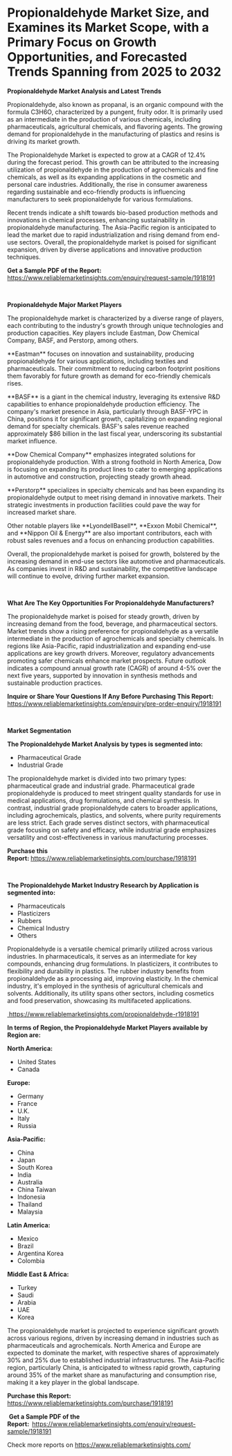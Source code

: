 <p><h1>Propionaldehyde Market Size, and Examines its Market Scope, with a Primary Focus on Growth Opportunities, and Forecasted Trends Spanning from 2025 to 2032</h1></p><p><strong>Propionaldehyde Market Analysis and Latest Trends</strong></p>
<p><p>Propionaldehyde, also known as propanal, is an organic compound with the formula C3H6O, characterized by a pungent, fruity odor. It is primarily used as an intermediate in the production of various chemicals, including pharmaceuticals, agricultural chemicals, and flavoring agents. The growing demand for propionaldehyde in the manufacturing of plastics and resins is driving its market growth.</p><p>The Propionaldehyde Market is expected to grow at a CAGR of 12.4% during the forecast period. This growth can be attributed to the increasing utilization of propionaldehyde in the production of agrochemicals and fine chemicals, as well as its expanding applications in the cosmetic and personal care industries. Additionally, the rise in consumer awareness regarding sustainable and eco-friendly products is influencing manufacturers to seek propionaldehyde for various formulations.</p><p>Recent trends indicate a shift towards bio-based production methods and innovations in chemical processes, enhancing sustainability in propionaldehyde manufacturing. The Asia-Pacific region is anticipated to lead the market due to rapid industrialization and rising demand from end-use sectors. Overall, the propionaldehyde market is poised for significant expansion, driven by diverse applications and innovative production techniques.</p></p>
<p><strong>Get a Sample PDF of the Report:&nbsp;</strong> <a href="https://www.reliablemarketinsights.com/enquiry/request-sample/1918191?utm_campaign=3124&utm_medium=2&utm_source=Github&utm_content=ia&utm_term=01042025&utm_id=propionaldehyde">https://www.reliablemarketinsights.com/enquiry/request-sample/1918191</a></p>
<p>&nbsp;</p>
<p><strong>Propionaldehyde Major Market Players</strong></p>
<p><p>The propionaldehyde market is characterized by a diverse range of players, each contributing to the industry's growth through unique technologies and production capacities. Key players include Eastman, Dow Chemical Company, BASF, and Perstorp, among others.</p><p>**Eastman** focuses on innovation and sustainability, producing propionaldehyde for various applications, including textiles and pharmaceuticals. Their commitment to reducing carbon footprint positions them favorably for future growth as demand for eco-friendly chemicals rises.</p><p>**BASF** is a giant in the chemical industry, leveraging its extensive R&D capabilities to enhance propionaldehyde production efficiency. The company's market presence in Asia, particularly through BASF-YPC in China, positions it for significant growth, capitalizing on expanding regional demand for specialty chemicals. BASF's sales revenue reached approximately $86 billion in the last fiscal year, underscoring its substantial market influence.</p><p>**Dow Chemical Company** emphasizes integrated solutions for propionaldehyde production. With a strong foothold in North America, Dow is focusing on expanding its product lines to cater to emerging applications in automotive and construction, projecting steady growth ahead.</p><p>**Perstorp** specializes in specialty chemicals and has been expanding its propionaldehyde output to meet rising demand in innovative markets. Their strategic investments in production facilities could pave the way for increased market share.</p><p>Other notable players like **LyondellBasell**, **Exxon Mobil Chemical**, and **Nippon Oil & Energy** are also important contributors, each with robust sales revenues and a focus on enhancing production capabilities.</p><p>Overall, the propionaldehyde market is poised for growth, bolstered by the increasing demand in end-use sectors like automotive and pharmaceuticals. As companies invest in R&D and sustainability, the competitive landscape will continue to evolve, driving further market expansion.</p></p>
<p>&nbsp;</p>
<p><strong>What Are The Key Opportunities For Propionaldehyde Manufacturers?</strong></p>
<p><p>The propionaldehyde market is poised for steady growth, driven by increasing demand from the food, beverage, and pharmaceutical sectors. Market trends show a rising preference for propionaldehyde as a versatile intermediate in the production of agrochemicals and specialty chemicals. In regions like Asia-Pacific, rapid industrialization and expanding end-use applications are key growth drivers. Moreover, regulatory advancements promoting safer chemicals enhance market prospects. Future outlook indicates a compound annual growth rate (CAGR) of around 4-5% over the next five years, supported by innovation in synthesis methods and sustainable production practices.</p></p>
<p><strong>Inquire or Share Your Questions If Any Before Purchasing This Report:</strong> <a href="https://www.reliablemarketinsights.com/enquiry/pre-order-enquiry/1918191?utm_campaign=3124&utm_medium=2&utm_source=Github&utm_content=ia&utm_term=01042025&utm_id=propionaldehyde">https://www.reliablemarketinsights.com/enquiry/pre-order-enquiry/1918191</a></p>
<p>&nbsp;</p>
<p><strong>Market Segmentation</strong></p>
<p><strong>The Propionaldehyde Market Analysis by types is segmented into:</strong></p>
<p><ul><li>Pharmaceutical Grade</li><li>Industrial Grade</li></ul></p>
<p><p>The propionaldehyde market is divided into two primary types: pharmaceutical grade and industrial grade. Pharmaceutical grade propionaldehyde is produced to meet stringent quality standards for use in medical applications, drug formulations, and chemical synthesis. In contrast, industrial grade propionaldehyde caters to broader applications, including agrochemicals, plastics, and solvents, where purity requirements are less strict. Each grade serves distinct sectors, with pharmaceutical grade focusing on safety and efficacy, while industrial grade emphasizes versatility and cost-effectiveness in various manufacturing processes.</p></p>
<p><strong>Purchase this Report:&nbsp;</strong><a href="https://www.reliablemarketinsights.com/purchase/1918191?utm_campaign=3124&utm_medium=2&utm_source=Github&utm_content=ia&utm_term=01042025&utm_id=propionaldehyde">https://www.reliablemarketinsights.com/purchase/1918191</a></p>
<p>&nbsp;</p>
<p><strong>The Propionaldehyde Market Industry Research by Application is segmented into:</strong></p>
<p><ul><li>Pharmaceuticals</li><li>Plasticizers</li><li>Rubbers</li><li>Chemical Industry</li><li>Others</li></ul></p>
<p><p>Propionaldehyde is a versatile chemical primarily utilized across various industries. In pharmaceuticals, it serves as an intermediate for key compounds, enhancing drug formulations. In plasticizers, it contributes to flexibility and durability in plastics. The rubber industry benefits from propionaldehyde as a processing aid, improving elasticity. In the chemical industry, it's employed in the synthesis of agricultural chemicals and solvents. Additionally, its utility spans other sectors, including cosmetics and food preservation, showcasing its multifaceted applications.</p></p>
<p><a href="https://www.reliablemarketinsights.com/propionaldehyde-r1918191?utm_campaign=3124&utm_medium=2&utm_source=Github&utm_content=ia&utm_term=01042025&utm_id=propionaldehyde">&nbsp;https://www.reliablemarketinsights.com/propionaldehyde-r1918191</a></p>
<p><strong>In terms of Region, the Propionaldehyde Market Players available by Region are:</strong></p>
<p>
    <p> <strong> North America: </strong>
        <ul>
            <li>United States</li>
            <li>Canada</li>
        </ul>
        </p> 
    <p> <strong> Europe: </strong>
        <ul>
            <li>Germany</li>
            <li>France</li>
            <li>U.K.</li>
            <li>Italy</li>
            <li>Russia</li>
        </ul>
        </p> 
    <p> <strong> Asia-Pacific: </strong>
        <ul>
            <li>China</li>
            <li>Japan</li>
            <li>South Korea</li>
            <li>India</li>
            <li>Australia</li>
            <li>China Taiwan</li>
            <li>Indonesia</li>
            <li>Thailand</li>
            <li>Malaysia</li>
        </ul>
        </p> 
    <p> <strong> Latin America: </strong>
        <ul>
            <li>Mexico</li>
            <li>Brazil</li>
            <li>Argentina Korea</li>
            <li>Colombia</li>
        </ul>
        </p> 
    <p> <strong> Middle East & Africa: </strong>
        <ul>
            <li>Turkey</li>
            <li>Saudi</li>
            <li>Arabia</li>
            <li>UAE</li>
            <li>Korea</li>
        </ul>
    </p>
    </p>
<p><p>The propionaldehyde market is projected to experience significant growth across various regions, driven by increasing demand in industries such as pharmaceuticals and agrochemicals. North America and Europe are expected to dominate the market, with respective shares of approximately 30% and 25% due to established industrial infrastructures. The Asia-Pacific region, particularly China, is anticipated to witness rapid growth, capturing around 35% of the market share as manufacturing and consumption rise, making it a key player in the global landscape.</p></p>
<p><strong>Purchase this Report: </strong><a href="https://www.reliablemarketinsights.com/purchase/1918191?utm_campaign=3124&utm_medium=2&utm_source=Github&utm_content=ia&utm_term=01042025&utm_id=propionaldehyde">https://www.reliablemarketinsights.com/purchase/1918191</a></p>
<p>&nbsp;<strong>Get a Sample PDF of the Report:&nbsp;&nbsp;</strong><a href="https://www.reliablemarketinsights.com/enquiry/request-sample/1918191?utm_campaign=3124&utm_medium=2&utm_source=Github&utm_content=ia&utm_term=01042025&utm_id=propionaldehyde">https://www.reliablemarketinsights.com/enquiry/request-sample/1918191</a></p>
<p><strong></strong></p>
<p>Check more reports on <a href="https://www.reliablemarketinsights.com/?utm_campaign=3124&utm_medium=2&utm_source=Github&utm_content=ia&utm_term=01042025&utm_id=propionaldehyde">https://www.reliablemarketinsights.com/</a></p>